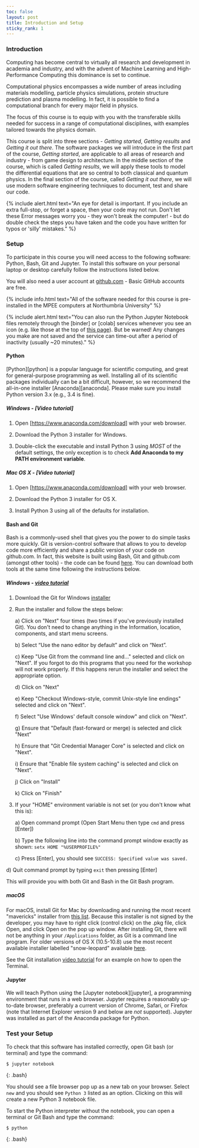 ```yaml
---
toc: false
layout: post
title: Introduction and Setup
sticky_rank: 1
---
```


### Introduction

Computing has become central to virtually all research and development in academia and industry, 
and with the advent of Machine Learning and High-Performance Computing this dominance is set to continue.

Computational physics encompasses a wide number of areas including materials modelling, particle physics simulations, protein structure prediction and plasma modelling. In fact, it is possible to find a computational branch for every major field in physics.

The focus of this course is to equip with you with the transferable skills needed for success in a range of computational disciplines, with examples tailored towards the physics domain.

This course is split into three sections - *Getting started*, *Getting results* and *Getting it out there*.
The software packages we will introduce in the first part of the course, *Getting started*, are applicable to all areas of research and industry - from game design to architecture. In the middle section of the course, which is called *Getting results*, we will apply these tools to model the differential equations that are so central to both classical and quantum physics. In the final section of the course, called *Getting it out there*, we will use modern software engineering techniques to document, test and share our code.

{% include alert.html text="An eye for detail is important. If you include an extra full-stop, or forget a space, then your code may not run. Don't let these Error messages worry you - they won't break the computer! - but do double check the steps you have taken and the code you have written for typos or 'silly' mistakes." %}


### Setup
  
To participate in this course you will need access to the following software: Python, Bash, Git and Jupyter.
To install this software on your personal laptop or desktop carefully follow the instructions listed below. 

You will also need a user account at [github.com](https://github.com) - Basic GitHub accounts are free.

{% include info.html text="All of the software needed for this course is pre-installed in the MPEE computers at Northumbria University" %}

{% include alert.html text="You can also run the Python Jupyter Notebook files remotely through the [binder] or [colab] services whenever you see an icon (e.g. like those at the top of [this page]()). But be warned! Any changes you make are not saved and the service can time-out after a period of inactivity (usually ~20 minutes)." %}

#### Python 

[Python][python] is a popular language for scientific computing, and great for
general-purpose programming as well. Installing all of its scientific packages
individually can be a bit difficult, however, so we recommend the all-in-one
installer [Anaconda][anaconda].
Please make sure you install Python
version 3.x (e.g., 3.4 is fine). 

##### Windows - [Video tutorial]

1. Open [https://www.anaconda.com/download]
   with your web browser.

2. Download the Python 3 installer for Windows.

3. Double-click the executable and install Python 3 using _MOST_ of the
   default settings, the only exception is to check **Add Anaconda to my PATH environment variable**.

##### Mac OS X - [Video tutorial]

1. Open [https://www.anaconda.com/download]
   with your web browser.

2. Download the Python 3 installer for OS X.

3. Install Python 3 using all of the defaults for installation.
        
#### Bash and Git

Bash is a commonly-used shell that gives you the power to do simple tasks more quickly.
Git is version-control software that allows to you to develop code more efficiently and share a public version of your code on github.com. 
In fact, this website is built using Bash, Git and github.com (amongst other tools) - the code can be found [here]().
You can download both tools at the same time following the instructions below.

#####  Windows - [video tutorial](https://www.youtube.com/watch?v=339AEqk9c-8)

1. Download the Git for Windows [installer](https://git-for-windows.github.io/)

2. Run the installer and follow the steps below:
    
    a) Click on "Next" four times (two times if you've previously
                installed Git).  You don't need to change anything
                in the Information, location, components, and start menu screens.
 
    b) Select “Use the nano editor by default” and click on “Next”.

    c) Keep "Use Git from the command line and..." selected and click on "Next".
                If you forgot to do this programs that you need for the workshop will not work properly.
                If this happens rerun the installer and select the appropriate option.
                
    d) Click on "Next"
    
    e) Keep "Checkout Windows-style, commit Unix-style line endings" selected and click on "Next".

    f) Select "Use Windows' default console window" and click on "Next".
    
    g) Ensure that "Default (fast-forward or merge) is selected and click "Next"

    h) Ensure that "Git Credential Manager Core" is selected and click on "Next".

    i) Ensure that "Enable file system caching" is selected and click on "Next". 
    
    j) Click on "Install"
    
    k) Click on "Finish"

3. If your "HOME" environment variable is not set (or you don't know what this is):

   a) Open command prompt (Open Start Menu then type <code>cmd</code> and press [Enter])

   b) Type the following line into the command prompt window exactly as shown:
     `setx HOME "%USERPROFILE%"`

   c) Press [Enter], you should see `SUCCESS: Specified value was saved.`
  
  d) Quit command prompt by typing `exit` then pressing [Enter]

This will provide you with both Git and Bash in the Git Bash program.

##### macOS

For macOS, install Git for Mac by downloading and running the most recent "mavericks" installer from [this list](https://sourceforge.net/projects/git-osx-installer/files/). Because this installer is not signed by the developer, you may have to right click (control click) on the .pkg file, click Open, and click Open on the pop up window. After installing Git, there will not be anything in your `/Applications` folder, as Git is a command line program. For older versions of OS X (10.5-10.8) use the most recent available installer labelled "snow-leopard" available [here](). 
       
See the Git installation <a href="https://www.youtube.com/watch?v=9LQhwETCdwY ">video tutorial</a>
        for an example on how to open the Terminal.

#### Jupyter

We will teach Python using the [Jupyter notebook][jupyter], a 
programming environment that runs in a web browser. Jupyter requires a reasonably 
up-to-date browser, preferably a current version of Chrome, Safari, or Firefox 
(note that Internet Explorer version 9 and below are *not* supported). Jupyter was installed as part of the Anaconda package for Python.

### Test your Setup

To check that this software has installed correctly, open Git bash (or terminal) and type the command:

~~~
$ jupyter notebook
~~~
{: .bash}

You should see a file browser pop up as a new tab on your browser. Select `new` and you should see `Python 3` listed as an option. Clicking on this will create a new Python 3 notebook file.

To start the Python interpreter without the notebook, you can open a terminal 
or Git Bash and type the command:

~~~
$ python
~~~
{: .bash}
